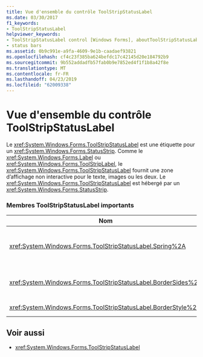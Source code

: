 ```yaml
---
title: Vue d'ensemble du contrôle ToolStripStatusLabel
ms.date: 03/30/2017
f1_keywords:
- ToolStripStatusLabel
helpviewer_keywords:
- ToolStripStatusLabel control [Windows Forms], aboutToolStripStatusLabel control
- status bars
ms.assetid: 0b9c991e-a9fa-4609-9e1b-caadaef93821
ms.openlocfilehash: cf4c23f385ba624befdc17c42145d20e184792b9
ms.sourcegitcommit: 9b552addadfb57fab0b9e7852ed4f1f1b8a42f8e
ms.translationtype: MT
ms.contentlocale: fr-FR
ms.lasthandoff: 04/23/2019
ms.locfileid: "62009338"
---
```

# <a name="toolstripstatuslabel-control-overview"></a>Vue d'ensemble du contrôle ToolStripStatusLabel
Le <xref:System.Windows.Forms.ToolStripStatusLabel> est une étiquette pour un <xref:System.Windows.Forms.StatusStrip>. Comme le <xref:System.Windows.Forms.Label> ou <xref:System.Windows.Forms.ToolStripLabel>, le <xref:System.Windows.Forms.ToolStripStatusLabel> fournit une zone d’affichage non interactive pour le texte, images ou les deux. Le <xref:System.Windows.Forms.ToolStripStatusLabel> est hébergé par un <xref:System.Windows.Forms.StatusStrip>.  
  
### <a name="important-toolstripstatuslabel-members"></a>Membres ToolStripStatusLabel importants  
  
|Nom|Description|  
|----------|-----------------|  
|<xref:System.Windows.Forms.ToolStripStatusLabel.Spring%2A>|Obtient ou définit une valeur indiquant si le <xref:System.Windows.Forms.ToolStripStatusLabel> remplit automatiquement l’espace disponible sur le <xref:System.Windows.Forms.StatusStrip> lorsque le formulaire est redimensionné.|  
|<xref:System.Windows.Forms.ToolStripStatusLabel.BorderSides%2A>|Obtient ou définit une valeur qui indique les côtés de la <xref:System.Windows.Forms.ToolStripStatusLabel> affichent les bordures.|  
|<xref:System.Windows.Forms.ToolStripStatusLabel.BorderStyle%2A>|Obtient ou définit le style de bordure de la <xref:System.Windows.Forms.ToolStripStatusLabel>.|  
  
## <a name="see-also"></a>Voir aussi

- <xref:System.Windows.Forms.ToolStripStatusLabel>
